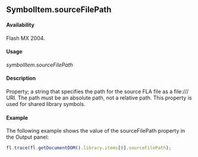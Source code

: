 ## SymbolItem.sourceFilePath

#### Availability

Flash MX 2004.

#### Usage

*symbolItem.sourceFilePath*

#### Description

Property; a string that specifies the path for the source FLA file as a file:/// URI. The path must be an absolute path, not a relative path. This property is used for shared library symbols.

#### Example

The following example shows the value of the sourceFilePath property in the Output panel:

```javascript
fl.trace(fl.getDocumentDOM().library.items[0].sourceFilePath);

```